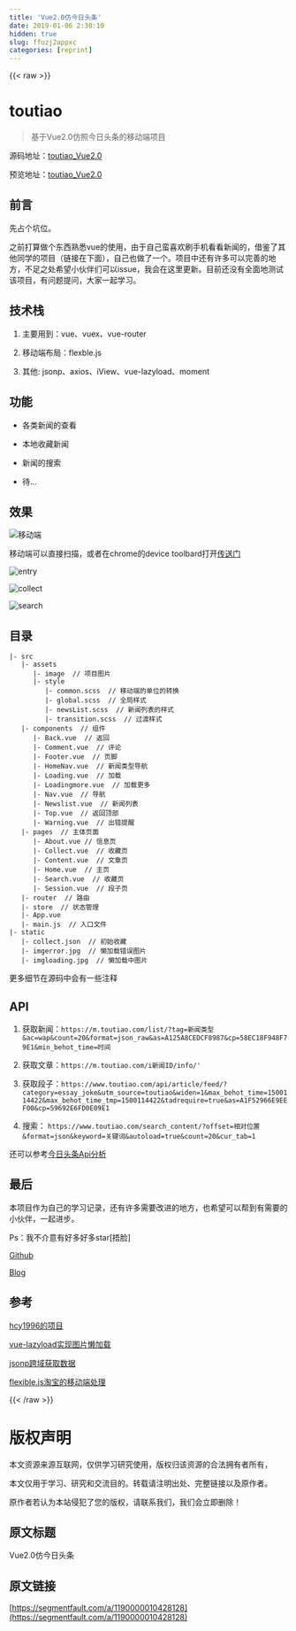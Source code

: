 ```yaml
---
title: 'Vue2.0仿今日头条' 
date: 2019-01-06 2:30:10
hidden: true
slug: ffuzj2appxc
categories: [reprint]
---
```


{{< raw >}}

                    
<h1 id="articleHeader0">toutiao</h1>
<blockquote><p>基于Vue2.0仿照今日头条的移动端项目</p></blockquote>
<p>源码地址：<a href="https://github.com/Huahua-Chen/toutiao_Vue2.0" rel="nofollow noreferrer" target="_blank">toutiao_Vue2.0</a></p>
<p>预览地址：<a href="https://huahua-chen.github.io/demos/toutiao" rel="nofollow noreferrer" target="_blank">toutiao_Vue2.0</a></p>
<h2 id="articleHeader1">前言</h2>
<p>先占个坑位。  </p>
<p>之前打算做个东西熟悉vue的使用，由于自己蛮喜欢刷手机看看新闻的，借鉴了其他同学的项目（链接在下面），自己也做了一个。项目中还有许多可以完善的地方，不足之处希望小伙伴们可以issue，我会在这里更新。目前还没有全面地测试该项目，有问题提问，大家一起学习。</p>
<h2 id="articleHeader2">技术栈</h2>
<ol>
<li><p>主要用到：vue、vuex、vue-router</p></li>
<li><p>移动端布局：flexble.js</p></li>
<li><p>其他: jsonp、axios、iView、vue-lazyload、moment</p></li>
</ol>
<h2 id="articleHeader3">功能</h2>
<ul>
<li><p>各类新闻的查看</p></li>
<li><p>本地收藏新闻</p></li>
<li><p>新闻的搜索</p></li>
<li><p>待...</p></li>
</ul>
<h2 id="articleHeader4">效果</h2>
<p><span class="img-wrap"><img data-src="/img/remote/1460000010428133" src="https://static.alili.tech/img/remote/1460000010428133" alt="移动端" title="移动端" style="cursor: pointer;"></span></p>
<p>移动端可以直接扫描，或者在chrome的device toolbard打开<a href="https://huahua-chen.github.io/demos/toutiao" rel="nofollow noreferrer" target="_blank">传送门</a></p>
<p><span class="img-wrap"><img data-src="/img/remote/1460000010428134" src="https://static.alili.tech/img/remote/1460000010428134" alt="entry" title="entry" style="cursor: pointer;"></span></p>
<p><span class="img-wrap"><img data-src="/img/remote/1460000010428135" src="https://static.alili.tech/img/remote/1460000010428135" alt="collect" title="collect" style="cursor: pointer;"></span></p>
<p><span class="img-wrap"><img data-src="/img/remote/1460000010428136" src="https://static.alili.tech/img/remote/1460000010428136" alt="search" title="search" style="cursor: pointer;"></span></p>
<h2 id="articleHeader5">目录</h2>
<div class="widget-codetool" style="display:none;">
      <div class="widget-codetool--inner">
      <span class="selectCode code-tool" data-toggle="tooltip" data-placement="top" title="" data-original-title="全选"></span>
      <span type="button" class="copyCode code-tool" data-toggle="tooltip" data-placement="top" data-clipboard-text="|- src
   |- assets
      |- image  // 项目图片
      |- style
         |- common.scss  // 移动端的单位的转换
         |- global.scss  // 全局样式
         |- newsList.scss  // 新闻列表的样式
         |- transition.scss  // 过渡样式
   |- components  // 组件
      |- Back.vue  // 返回
      |- Comment.vue  // 评论
      |- Footer.vue  // 页脚
      |- HomeNav.vue  // 新闻类型导航
      |- Loading.vue  // 加载
      |- Loadingmore.vue  // 加载更多
      |- Nav.vue  // 导航
      |- Newslist.vue  // 新闻列表
      |- Top.vue  // 返回顶部
      |- Warning.vue  // 出错提醒
   |- pages  // 主体页面
      |- About.vue // 信息页
      |- Collect.vue  // 收藏页
      |- Content.vue  // 文章页
      |- Home.vue  // 主页
      |- Search.vue  // 收藏页
      |- Session.vue  // 段子页
   |- router  // 路由
   |- store  // 状态管理
   |- App.vue
   |- main.js  // 入口文件
|- static
   |- collect.json  // 初始收藏
   |- imgerror.jpg  // 懒加载错误图片
   |- imgloading.jpg  // 懒加载中图片" title="" data-original-title="复制"></span>
      <span type="button" class="saveToNote code-tool" data-toggle="tooltip" data-placement="top" title="" data-original-title="放进笔记"></span>
      </div>
      </div><pre class="hljs 1c"><code><span class="hljs-string">|- src</span>
   <span class="hljs-string">|- assets</span>
      <span class="hljs-string">|- image  // 项目图片</span>
      <span class="hljs-string">|- style</span>
         <span class="hljs-string">|- common.scss  // 移动端的单位的转换</span>
         <span class="hljs-string">|- global.scss  // 全局样式</span>
         <span class="hljs-string">|- newsList.scss  // 新闻列表的样式</span>
         <span class="hljs-string">|- transition.scss  // 过渡样式</span>
   <span class="hljs-string">|- components  // 组件</span>
      <span class="hljs-string">|- Back.vue  // 返回</span>
      <span class="hljs-string">|- Comment.vue  // 评论</span>
      <span class="hljs-string">|- Footer.vue  // 页脚</span>
      <span class="hljs-string">|- HomeNav.vue  // 新闻类型导航</span>
      <span class="hljs-string">|- Loading.vue  // 加载</span>
      <span class="hljs-string">|- Loadingmore.vue  // 加载更多</span>
      <span class="hljs-string">|- Nav.vue  // 导航</span>
      <span class="hljs-string">|- Newslist.vue  // 新闻列表</span>
      <span class="hljs-string">|- Top.vue  // 返回顶部</span>
      <span class="hljs-string">|- Warning.vue  // 出错提醒</span>
   <span class="hljs-string">|- pages  // 主体页面</span>
      <span class="hljs-string">|- About.vue // 信息页</span>
      <span class="hljs-string">|- Collect.vue  // 收藏页</span>
      <span class="hljs-string">|- Content.vue  // 文章页</span>
      <span class="hljs-string">|- Home.vue  // 主页</span>
      <span class="hljs-string">|- Search.vue  // 收藏页</span>
      <span class="hljs-string">|- Session.vue  // 段子页</span>
   <span class="hljs-string">|- router  // 路由</span>
   <span class="hljs-string">|- store  // 状态管理</span>
   <span class="hljs-string">|- App.vue</span>
   <span class="hljs-string">|- main.js  // 入口文件</span>
<span class="hljs-string">|- static</span>
   <span class="hljs-string">|- collect.json  // 初始收藏</span>
   <span class="hljs-string">|- imgerror.jpg  // 懒加载错误图片</span>
   <span class="hljs-string">|- imgloading.jpg  // 懒加载中图片</span></code></pre>
<p>更多细节在源码中会有一些注释</p>
<h2 id="articleHeader6">API</h2>
<ol>
<li><p>获取新闻：<code>https://m.toutiao.com/list/?tag=新闻类型&amp;ac=wap&amp;count=20&amp;format=json_raw&amp;as=A125A8CEDCF8987&amp;cp=58EC18F948F79E1&amp;min_behot_time=时间</code></p></li>
<li><p>获取文章：<code>https://m.toutiao.com/i新闻ID/info/'</code></p></li>
<li><p>获取段子：<code>https://www.toutiao.com/api/article/feed/?category=essay_joke&amp;utm_source=toutiao&amp;widen=1&amp;max_behot_time=1500114422&amp;max_behot_time_tmp=1500114422&amp;tadrequire=true&amp;as=A1F52966E9EEF00&amp;cp=59692E6FD0E09E1</code></p></li>
<li><p>搜索： <code>https://www.toutiao.com/search_content/?offset=相对位置&amp;format=json&amp;keyword=关键词&amp;autoload=true&amp;count=20&amp;cur_tab=1</code></p></li>
</ol>
<p>还可以参考<a href="https://github.com/iMeiji/Toutiao/wiki/%E4%BB%8A%E6%97%A5%E5%A4%B4%E6%9D%A1Api%E5%88%86%E6%9E%90" rel="nofollow noreferrer" target="_blank">今日头条Api分析</a></p>
<h2 id="articleHeader7">最后</h2>
<p>本项目作为自己的学习记录，还有许多需要改进的地方，也希望可以帮到有需要的小伙伴，一起进步。</p>
<p>Ps：我不介意有好多好多star[捂脸]</p>
<p><a href="https://github.com/huahua-chen" rel="nofollow noreferrer" target="_blank">Github</a></p>
<p><a href="https://huahua-chen.coding.me" rel="nofollow noreferrer" target="_blank">Blog</a></p>
<h2 id="articleHeader8">参考</h2>
<p><a href="https://github.com/hcy1996/vue-toutiao" rel="nofollow noreferrer" target="_blank">hcy1996的项目</a></p>
<p><a href="https://github.com/hilongjw/vue-lazyload" rel="nofollow noreferrer" target="_blank">vue-lazyload实现图片懒加载</a></p>
<p><a href="https://github.com/webmodules/jsonp" rel="nofollow noreferrer" target="_blank">jsonp跨域获取数据</a></p>
<p><a href="https://github.com/amfe/article/issues/17" rel="nofollow noreferrer" target="_blank">flexible.js淘宝的移动端处理</a></p>

                
{{< /raw >}}

# 版权声明
本文资源来源互联网，仅供学习研究使用，版权归该资源的合法拥有者所有，

本文仅用于学习、研究和交流目的。转载请注明出处、完整链接以及原作者。

原作者若认为本站侵犯了您的版权，请联系我们，我们会立即删除！

## 原文标题
Vue2.0仿今日头条

## 原文链接
[https://segmentfault.com/a/1190000010428128](https://segmentfault.com/a/1190000010428128)


